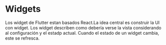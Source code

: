# Widgets

Los widget de Flutter estan basados React.La idea central es construir la UI con widget. Los widget describen como debería verse la vista considerando al configuración
y el estadp actual. Cuando el estado de un widget cambia, este se refresca.